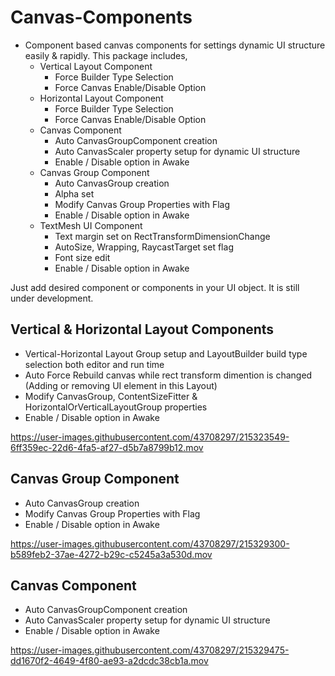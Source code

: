 # Canvas-Components
- Component based canvas components for settings dynamic UI structure easily & rapidly. This package includes,
    - Vertical Layout Component
        - Force Builder Type Selection
        - Force Canvas Enable/Disable Option
    - Horizontal Layout Component
        - Force Builder Type Selection
        - Force Canvas Enable/Disable Option
    - Canvas Component
        - Auto CanvasGroupComponent creation
        - Auto CanvasScaler property setup for dynamic UI structure
        - Enable / Disable option in Awake
    - Canvas Group Component
        - Auto CanvasGroup creation
        - Alpha set 
        - Modify Canvas Group Properties with Flag
        - Enable / Disable option in Awake
    - TextMesh UI Component
        - Text margin set on RectTransformDimensionChange
        - AutoSize, Wrapping, RaycastTarget set flag 
        - Font size edit 
        - Enable / Disable option in Awake

Just add desired component or components in your UI object.
It is still under development.
 
 ## Vertical & Horizontal Layout Components
 
  - Vertical-Horizontal Layout Group setup and LayoutBuilder build type selection both editor and run time
  - Auto Force Rebuild canvas while rect transform dimention is changed (Adding or removing UI element in this Layout)
  - Modify CanvasGroup, ContentSizeFitter & HorizontalOrVerticalLayoutGroup properties
  - Enable / Disable option in Awake
  
https://user-images.githubusercontent.com/43708297/215323549-6ff359ec-22d6-4fa5-af27-d5b7a8799b12.mov


 ## Canvas Group Component
 
   - Auto CanvasGroup creation
   - Modify Canvas Group Properties with Flag
   - Enable / Disable option in Awake
   
   
https://user-images.githubusercontent.com/43708297/215329300-b589feb2-37ae-4272-b29c-c5245a3a530d.mov

 ## Canvas Component
   - Auto CanvasGroupComponent creation
   - Auto CanvasScaler property setup for dynamic UI structure
   - Enable / Disable option in Awake
 

https://user-images.githubusercontent.com/43708297/215329475-dd1670f2-4649-4f80-ae93-a2dcdc38cb1a.mov


